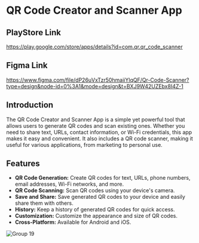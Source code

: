 
# QR Code Creator and Scanner App


## PlayStore Link 
https://play.google.com/store/apps/details?id=com.qr.qr_code_scanner

## Figma Link
https://www.figma.com/file/dP26uVxTzr50hmaiiYlqQF/Qr-Code-Scanner?type=design&node-id=0%3A1&mode=design&t=BXJ9W42UZEbx8I4Z-1

## Introduction

The QR Code Creator and Scanner App is a simple yet powerful tool that allows users to generate QR codes and scan existing ones. Whether you need to share text, URLs, contact information, or Wi-Fi credentials, this app makes it easy and convenient. It also includes a QR code scanner, making it useful for various applications, from marketing to personal use.

## Features

- **QR Code Generation:** Create QR codes for text, URLs, phone numbers, email addresses, Wi-Fi networks, and more.
- **QR Code Scanning:** Scan QR codes using your device's camera.
- **Save and Share:** Save generated QR codes to your device and easily share them with others.
- **History:** Keep a history of generated QR codes for quick access.
- **Customization:** Customize the appearance and size of QR codes.
- **Cross-Platform:** Available for Android and iOS.

![Group 19](https://github.com/NAME-NikhilPatil/QR-Code-Scanner-And-Creator/assets/74563500/2fb1a678-36e3-458e-a7ef-54e02e292ce6)




